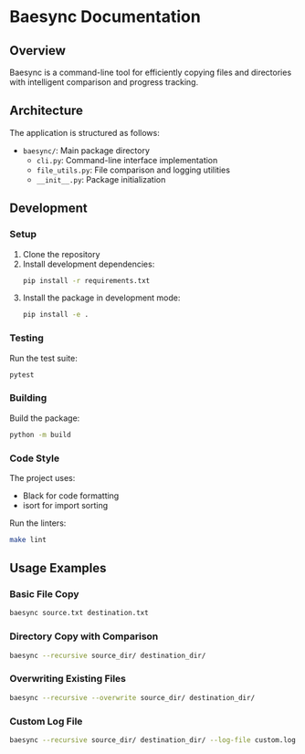 # Baesync Documentation

## Overview

Baesync is a command-line tool for efficiently copying files and directories with intelligent comparison and progress tracking.

## Architecture

The application is structured as follows:

- `baesync/`: Main package directory
  - `cli.py`: Command-line interface implementation
  - `file_utils.py`: File comparison and logging utilities
  - `__init__.py`: Package initialization

## Development

### Setup

1. Clone the repository
2. Install development dependencies:
   ```bash
   pip install -r requirements.txt
   ```
3. Install the package in development mode:
   ```bash
   pip install -e .
   ```

### Testing

Run the test suite:
```bash
pytest
```

### Building

Build the package:
```bash
python -m build
```

### Code Style

The project uses:
- Black for code formatting
- isort for import sorting

Run the linters:
```bash
make lint
```

## Usage Examples

### Basic File Copy

```bash
baesync source.txt destination.txt
```

### Directory Copy with Comparison

```bash
baesync --recursive source_dir/ destination_dir/
```

### Overwriting Existing Files

```bash
baesync --recursive --overwrite source_dir/ destination_dir/
```

### Custom Log File

```bash
baesync --recursive source_dir/ destination_dir/ --log-file custom.log
``` 